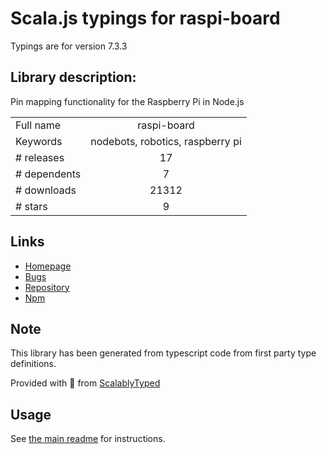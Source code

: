 
# Scala.js typings for raspi-board

Typings are for version 7.3.3

## Library description:
Pin mapping functionality for the Raspberry Pi in Node.js

|                    |                 |
| ------------------ | :-------------: |
| Full name          | raspi-board |
| Keywords           | nodebots, robotics, raspberry pi |
| # releases         | 17 |
| # dependents       | 7 |
| # downloads        | 21312 |
| # stars            | 9 |

## Links
- [Homepage](https://github.com/nebrius/raspi-board)
- [Bugs](https://github.com/nebrius/raspi-board/issues)
- [Repository](https://github.com/nebrius/raspi-board)
- [Npm](https://www.npmjs.com/package/raspi-board)
    


## Note
This library has been generated from typescript code from first party type definitions.

Provided with :purple_heart: from [ScalablyTyped](https://github.com/oyvindberg/ScalablyTyped)

## Usage
See [the main readme](../../readme.md) for instructions.


